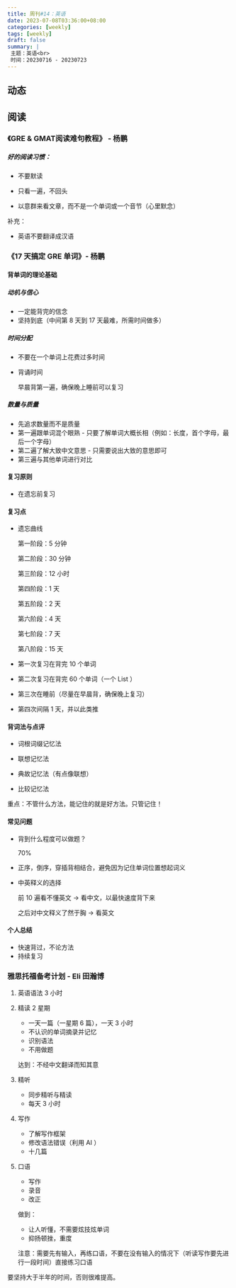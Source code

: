 ```yaml
---
title: 周刊#14：英语
date: 2023-07-08T03:36:00+08:00
categories: [weekly]
tags: [weekly]
draft: false
summary: |
 主题：英语<br>
 时间：20230716 - 20230723
---
```


## 动态

## 阅读

### 《GRE & GMAT阅读难句教程》 - 杨鹏

##### 好的阅读习惯：

- 不要默读

- 只看一遍，不回头

- 以意群来看文章，而不是一个单词或一个音节（心里默念）

补充：

- 英语不要翻译成汉语

### 《17 天搞定 GRE 单词》- 杨鹏

#### 背单词的理论基础

##### 动机与信心

- 一定能背完的信念
- 坚持到底（中间第 8 天到 17 天最难，所需时间做多）

##### 时间分配

- 不要在一个单词上花费过多时间

- 背诵时间

  早晨背第一遍，确保晚上睡前可以复习

##### 数量与质量

- 先追求数量而不是质量
- 第一遍跟单词混个眼熟 - 只要了解单词大概长相（例如：长度，首个字母，最后一个字母）
- 第二遍了解大致中文意思 - 只需要说出大致的意思即可
- 第三遍与其他单词进行对比

#### 复习原则

- 在遗忘前复习

#### 复习点

- 遗忘曲线

  第一阶段：5 分钟

  第二阶段：30 分钟

  第三阶段：12 小时

  第四阶段：1 天

  第五阶段：2 天

  第六阶段：4 天

  第七阶段：7 天

  第八阶段：15 天

- 第一次复习在背完 10 个单词

- 第二次复习在背完 60 个单词（一个 List ）

- 第三次在睡前（尽量在早晨背，确保晚上复习）

- 第四次间隔 1 天，并以此类推

#### 背词法与点评

- 词根词缀记忆法

- 联想记忆法
- 典故记忆法（有点像联想）
- 比较记忆法

重点：不管什么方法，能记住的就是好方法。只管记住！

#### 常见问题

- 背到什么程度可以做题？

  70%

- 正序，倒序，穿插背相结合，避免因为记住单词位置想起词义

- 中英释义的选择

  前 10 遍看不懂英文 -> 看中文，以最快速度背下来

  之后对中文释义了然于胸 -> 看英文

#### 个人总结

- 快速背过，不论方法
- 持续复习

  

### 雅思托福备考计划 -  Eli 田瀚博

1. 英语语法 3 小时

2. 精读 2 星期

   - 一天一篇（一星期 6 篇），一天 3 小时
   - 不认识的单词摘录并记忆
   - 识别语法
   - 不用做题

   达到：不经中文翻译而知其意

3. 精听

   - 同步精听与精读
   - 每天 3 小时

4. 写作

   - 了解写作框架
   - 修改语法错误（利用 AI ）
   - 十几篇

5. 口语

   - 写作
   - 录音
   - 改正

   做到：

   - 让人听懂，不需要炫技炫单词
   - 抑扬顿挫，重度

   注意：需要先有输入，再练口语，不要在没有输入的情况下（听读写作要先进行一段时间）直接练习口语

要坚持大于半年的时间，否则很难提高。